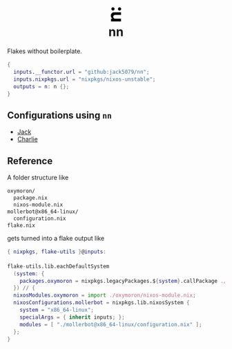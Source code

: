 <h1 align="center"><picture>
  <source media="(prefers-color-scheme: dark)" srcset="assets/logo-white.svg">
  <source media="(prefers-color-scheme: light)" srcset="assets/logo-black.svg">
  <img alt="" src="assets/logo-black.svg" width="24" height="33.1752">
</picture><br>nn</h1>

Flakes without boilerplate.

  ```nix
  {
    inputs.__functor.url = "github:jack5079/nn";
    inputs.nixpkgs.url = "nixpkgs/nixos-unstable";
    outputs = n: n {};
  }
  ```

## Configurations using `nn`

- [Jack](https://github.com/jack5079/dotfiles)
- [Charlie](https://github.com/caffeinatedcharlie/dotfiles)

## Reference

A folder structure like

```
oxymoron/
  package.nix
  nixos-module.nix
mollerbot@x86_64-linux/
  configuration.nix
flake.nix
```

gets turned into a flake output like

```nix
{ nixpkgs, flake-utils }@inputs:

flake-utils.lib.eachDefaultSystem
  (system: {
    packages.oxymoron = nixpkgs.legacyPackages.${system}.callPackage ./oxymoron/package.nix;
  }) // {
  nixosModules.oxymoron = import ./oxymoron/nixos-module.nix;
  nixosConfigurations.mollerbot = nixpkgs.lib.nixosSystem {
    system = "x86_64-linux";
    specialArgs = { inherit inputs; };
    modules = [ "./mollerbot@x86_64-linux/configuration.nix" ];
  };
}
```

